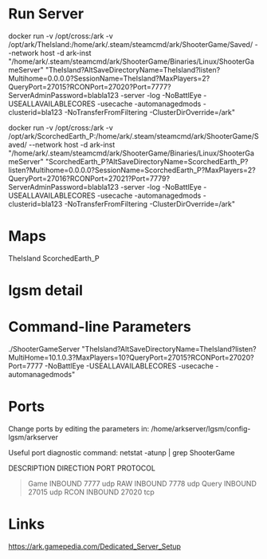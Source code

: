 
# Run Server

docker run -v /opt/cross:/ark -v /opt/ark/TheIsland:/home/ark/.steam/steamcmd/ark/ShooterGame/Saved/ --network host -d ark-inst "/home/ark/.steam/steamcmd/ark/ShooterGame/Binaries/Linux/ShooterGameServer" "TheIsland?AltSaveDirectoryName=TheIsland?listen?Multihome=0.0.0.0?SessionName=TheIsland?MaxPlayers=2?QueryPort=27015?RCONPort=27020?Port=7777?ServerAdminPassword=blabla123 -server -log -NoBattlEye -USEALLAVAILABLECORES -usecache -automanagedmods -clusterid=bla123 -NoTransferFromFiltering -ClusterDirOverride=/ark"

docker run -v /opt/cross:/ark -v /opt/ark/ScorchedEarth_P:/home/ark/.steam/steamcmd/ark/ShooterGame/Saved/ --network host -d ark-inst "/home/ark/.steam/steamcmd/ark/ShooterGame/Binaries/Linux/ShooterGameServer" "ScorchedEarth_P?AltSaveDirectoryName=ScorchedEarth_P?listen?Multihome=0.0.0.0?SessionName=ScorchedEarth_P?MaxPlayers=2?QueryPort=27016?RCONPort=27021?Port=7779?ServerAdminPassword=blabla123 -server -log -NoBattlEye -USEALLAVAILABLECORES -usecache -automanagedmods -clusterid=bla123 -NoTransferFromFiltering -ClusterDirOverride=/ark"


# Maps

TheIsland
ScorchedEarth_P


# lgsm detail

Command-line Parameters
================================================================================
./ShooterGameServer "TheIsland?AltSaveDirectoryName=TheIsland?listen?MultiHome=10.1.0.3?MaxPlayers=10?QueryPort=27015?RCONPort=27020?Port=7777 -NoBattlEye -USEALLAVAILABLECORES -usecache -automanagedmods"

Ports
================================================================================
Change ports by editing the parameters in:
/home/arkserver/lgsm/config-lgsm/arkserver

Useful port diagnostic command:
netstat -atunp | grep ShooterGame

DESCRIPTION  DIRECTION  PORT   PROTOCOL
> Game       INBOUND    7777   udp
> RAW        INBOUND    7778   udp
> Query      INBOUND    27015  udp
> RCON       INBOUND    27020  tcp

# Links

https://ark.gamepedia.com/Dedicated_Server_Setup

